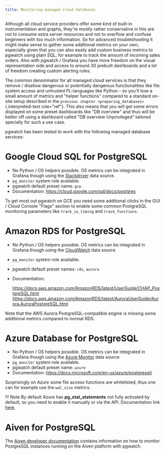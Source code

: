 ```yaml
---
title: Monitoring managed cloud databases
---
```


Although all cloud service providers offer some kind of built-in
instrumentation and graphs, they're mostly rather conservative in this
are not to consume extra server resources and not to overflow and
confuse beginners with too much information. So for advanced
troubleshooting it might make sense to gather some additional metrics on
your own, especially given that you can also easily add custom business
metrics to pgwatch using plain SQL, for example to track the amount of
incoming sales orders. Also with pgwatch / Grafana you have more
freedom on the visual representation side and access to around 30
prebuilt dashboards and a lot of freedom creating custom alerting rules.

The common denominator for all managed cloud services is that they
remove / disallow dangerous or potentially dangerous functionalities
like file system access and untrusted PL-languages like Python - so
you'll lose a small amount of metrics and "helper functions" compared
to a standard on-site setup described in the
`previous chapter <preparing_databases>`{.interpreted-text role="ref"}.
This also means that you will get some errors displayed on some preset
dashboards like "DB overview" and thus will be better off using a
dashboard called "DB overview Unprivileged" tailored specially for
such a use case.

pgwatch has been tested to work with the following managed database
services:

# Google Cloud SQL for PostgreSQL

-   No Python / OS helpers possible. OS metrics can be integrated in
    Grafana though using the
    [Stackdriver](https://grafana.com/docs/grafana/latest/datasources/google-cloud-monitoring/)
    data source.
-   `pg_monitor` system role available.
-   pgwatch default preset name: `gce`.
-   Documentation: <https://cloud.google.com/sql/docs/postgres>

To get most out pgwatch on GCE you need some additional clicks in the
GUI / Cloud Console "Flags" section to enable some common PostgreSQL
monitoring parameters like `track_io_timing` and `track_functions`.

# Amazon RDS for PostgreSQL

-   No Python / OS helpers possible. OS metrics can be integrated in
    Grafana though using the
    [CloudWatch](https://grafana.com/docs/grafana/latest/datasources/cloudwatch/)
    data source

-   `pg_monitor` system role available.

-   pgwatch default preset names: `rds`, `aurora`

-   Documentation:
    
    <https://docs.aws.amazon.com/AmazonRDS/latest/UserGuide/CHAP_PostgreSQL.html>
    <https://docs.aws.amazon.com/AmazonRDS/latest/AuroraUserGuide/Aurora.AuroraPostgreSQL.html>

Note that the AWS Aurora PostgreSQL-compatible engine is missing some
additional metrics compared to normal RDS.

# Azure Database for PostgreSQL

-   No Python / OS helpers possible. OS metrics can be integrated in
    Grafana though using the [Azure
    Monitor](https://grafana.com/docs/grafana/latest/datasources/azuremonitor/)
    data source
-   `pg_monitor` system role available.
-   pgwatch default preset name: `azure`
-   Documentation: <https://docs.microsoft.com/en-us/azure/postgresql/>

Surprisingly on Azure some file access functions are whitelisted, thus
one can for example use the `wal_size` metrics.

!!! Note
    By default Azure has **pg_stat_statements** not fully activated by
    default, so you need to enable it manually or via the API. Documentation
    link [here](https://docs.microsoft.com/en-us/azure/postgresql/howto-optimize-query-stats-collection).

# Aiven for PostgreSQL

The [Aiven developer
documentation](https://aiven.io/docs/products/postgresql/howto/monitor-with-pgwatch2)
contains information on how to monitor PostgreSQL instances running on
the Aiven platform with pgwatch.

